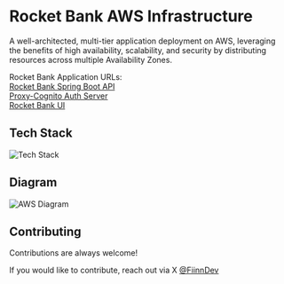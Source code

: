 # Rocket Bank AWS Infrastructure

A well-architected, multi-tier application deployment on AWS, leveraging the benefits of high availability, scalability, and security by distributing resources across multiple Availability Zones.

Rocket Bank Application URLs:  
[Rocket Bank Spring Boot API](https://github.com/TevinDeale/rocket-bank-spring-boot-banking-api)  
[Proxy-Cognito Auth Server](https://github.com/TevinDeale/proxy-cognito-authentication-server)  
[Rocket Bank UI](https://github.com/TevinDeale/rocket-bank-front-end)

## Tech Stack

![Tech Stack](https://skillicons.dev/icons?i=aws,terraform,bash,cloudflare,githubactions,postgres,linux&perline=7)

## Diagram

![AWS Diagram](https://github.com/TevinDeale/rocketbank-AWS-3-tier-architecture-terraform/blob/readme/.github/assets/rocketbank-aws-diagram-v1.png)

## Contributing

Contributions are always welcome!

If you would like to contribute, reach out via X [@FiinnDev](https://x.com/FiinnDev)

